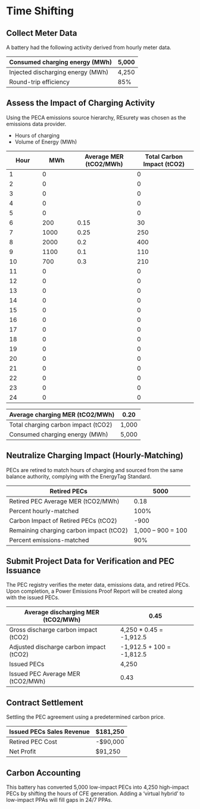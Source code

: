 # Time Shifting

## **Collect Meter Data**

A battery had the following activity derived from hourly meter data.

| Consumed charging energy (MWh)    | 5,000 |
| --------------------------------- | ----- |
| Injected discharging energy (MWh) | 4,250 |
| Round-trip efficiency             | 85%   |

## Assess the Impact of Charging Activity

Using the PECA emissions source hierarchy, REsurety was chosen as the emissions data provider.&#x20;

* Hours of charging
* Volume of Energy (MWh)

<table data-full-width="true"><thead><tr><th width="102">Hour</th><th width="108">MWh</th><th width="182">Average MER (tCO2/MWh)</th><th width="217">Total Carbon Impact (tCO2)</th></tr></thead><tbody><tr><td>1</td><td>0</td><td></td><td>0</td></tr><tr><td>2</td><td>0</td><td></td><td>0</td></tr><tr><td>3</td><td>0</td><td></td><td>0</td></tr><tr><td>4</td><td>0</td><td></td><td>0</td></tr><tr><td>5</td><td>0</td><td></td><td>0</td></tr><tr><td>6</td><td>200</td><td>0.15</td><td>30</td></tr><tr><td>7</td><td>1000</td><td>0.25</td><td>250</td></tr><tr><td>8</td><td>2000</td><td>0.2</td><td>400</td></tr><tr><td>9</td><td>1100</td><td>0.1</td><td>110</td></tr><tr><td>10</td><td>700</td><td>0.3</td><td>210</td></tr><tr><td>11</td><td>0</td><td></td><td>0</td></tr><tr><td>12</td><td>0</td><td></td><td>0</td></tr><tr><td>13</td><td>0</td><td></td><td>0</td></tr><tr><td>14</td><td>0</td><td></td><td>0</td></tr><tr><td>15</td><td>0</td><td></td><td>0</td></tr><tr><td>16</td><td>0</td><td></td><td>0</td></tr><tr><td>17</td><td>0</td><td></td><td>0</td></tr><tr><td>18</td><td>0</td><td></td><td>0</td></tr><tr><td>19</td><td>0</td><td></td><td>0</td></tr><tr><td>20</td><td>0</td><td></td><td>0</td></tr><tr><td>21</td><td>0</td><td></td><td>0</td></tr><tr><td>22</td><td>0</td><td></td><td>0</td></tr><tr><td>23</td><td>0</td><td></td><td>0</td></tr><tr><td>24</td><td>0</td><td></td><td>0</td></tr></tbody></table>

| Average charging MER (tCO2/MWh)     | 0.20  |
| ----------------------------------- | ----- |
| Total charging carbon impact (tCO2) | 1,000 |
| Consumed charging energy (MWh)      | 5,000 |

## Neutralize Charging Impact (Hourly-Matching)

PECs are retired to match hours of charging and sourced from the same balance authority, complying with the EnergyTag Standard.

| Retired PECs                            | 5000              |
| --------------------------------------- | ----------------- |
| Retired PEC Average MER (tCO2/MWh)      | 0.18              |
| Percent hourly-matched                  | 100%              |
| Carbon Impact of Retired PECs (tCO2)    | -900              |
| Remaining charging carbon impact (tCO2) | 1,000 – 900 = 100 |
| Percent emissions-matched               | 90%               |

## Submit Project Data for Verification and PEC Issuance&#x20;

The PEC registry verifies the meter data, emissions data, and retired PECs. Upon completion, a Power Emissions Proof Report will be created along with the issued PECs.

| Average discharging MER (tCO2/MWh)      | 0.45                      |
| --------------------------------------- | ------------------------- |
| Gross discharge carbon impact (tCO2)    | 4,250 \* 0.45 = -1,912.5  |
| Adjusted discharge carbon impact (tCO2) | -1,912.5 + 100 = -1,812.5 |
| Issued PECs                             | 4,250                     |
| Issued PEC Average MER (tCO2/MWh)       | 0.43                      |

## Contract Settlement

Settling the PEC agreement using a predetermined carbon price.

| Issued PECs Sales Revenue | $181,250 |
| ------------------------- | -------- |
| Retired PEC Cost          | -$90,000 |
| Net Profit                | $91,250  |

## Carbon Accounting

This battery has converted 5,000 low-impact PECs into 4,250 high-impact PECs by shifting the hours of CFE generation. Adding a ‘virtual hybrid’ to low-impact PPAs will fill gaps in 24/7 PPAs.
